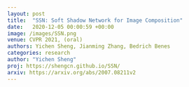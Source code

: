 ```yaml
---
layout: post
title:  "SSN: Soft Shadow Network for Image Composition"
date:   2020-12-05 00:00:59 +00:00
image: /images/SSN.png
venue: CVPR 2021, (oral)
authors: Yichen Sheng, Jianming Zhang, Bedrich Benes
categories: research
author: "Yichen Sheng"
proj: https://shengcn.github.io/SSN/
arxiv: https://arxiv.org/abs/2007.08211v2
---
```

